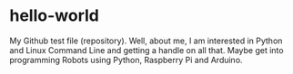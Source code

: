 # hello-world
My Github test file (repository).
Well, about me, I am interested in Python and Linux Command Line and getting a handle on all that.  Maybe get into programming Robots using Python, Raspberry Pi and Arduino.
